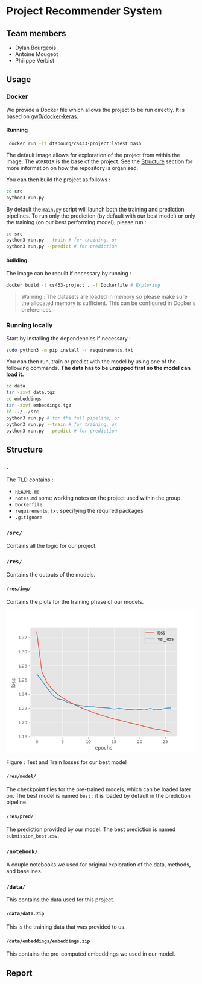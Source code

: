 # Project Recommender System

## Team members

* Dylan Bourgeois
* Antoine Mougeot
* Philippe Verbist

## Usage

### Docker

We provide a Docker file which allows the project to be run directly. It is
based on [gw0/docker-keras](https://github.com/gw0/docker-keras).

#### Running

```bash
 docker run -it dtsbourg/cs433-project:latest bash
```

The default image allows for exploration of the project from within the image.
The `WORKDIR` is the base of the project. See the [Structure](#) section for more
information on how the repository is organised.

You can then build the project as follows :

```bash
cd src
python3 run.py
```

By default the `main.py` script will launch both the training and prediction
pipelines. To run only the prediction (by default with our best model) or only
the training (on our best performing model), please run :

```bash
cd src
python3 run.py --train # for training, or
python3 run.py --predict # for prediction
```

#### building

The image can be rebuilt if necessary by running :

```bash
docker build -t cs433-project . -f Dockerfile # Exploring
```
> Warning : The datasets are loaded in memory so please make sure the allocated
memory is sufficient. This can be configured in Docker's preferences.

### Running locally

Start by installing the dependencies if necessary :

```bash
sudo python3 -m pip install -r requirements.txt
```

You can then run, train or predict with the model by using one of
the following commands. **The data has to be unzipped first
so the model can load it.**

```bash
cd data
tar -zxvf data.tgz
cd embeddings
tar -zxvf embeddings.tgz
cd ../../src
python3 run.py # for the full pipeline, or
python3 run.py --train # for training, or
python3 run.py --predict # for prediction
```  

## Structure

### `.`
The TLD contains :
* `README.md`
* `notes.md` some working notes on the project used within the group
* `Dockerfile`
* `requirements.txt` specifying the required packages
* `.gitignore`

### `/src/`

Contains all the logic for our project.

### `/res/`

Contains the outputs of the models.

#### `/res/img/`

Contains the plots for the training phase of our models.

![best](https://github.com/dtsbourg/ML_Projects/blob/master/project2/project_recommender_system/res/img/Deep_Full_Final_1059256_train_117696_test_128_features_Adam_categorical_crossentropy_categorical_.png?raw=true)

Figure : Test and Train losses for our best model

#### `/res/model/`

The checkpoint files for the pre-trained models, which can be loaded later on.
The best model is named `best` : it is loaded by default in the prediction pipeline.

#### `/res/pred/`

The prediction provided by our model. The best prediction is named `submission_best.csv`.

### `/notebook/`

A couple notebooks we used for original exploration of the data, methods, and baselines.

### `/data/`

This contains the data used for this project.

#### `/data/data.zip`

This is the training data that was provided to us.

#### `/data/embeddings/embeddings.zip`

This contains the pre-computed embeddings we used in our model.

## Report
